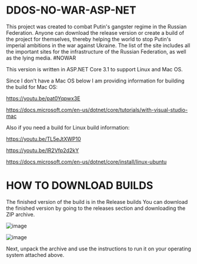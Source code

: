 # DDOS-NO-WAR-ASP-NET

This project was created to combat Putin's gangster regime in the Russian Federation. Anyone can download the release version or create a build of the project for themselves, thereby helping the world to stop Putin's imperial ambitions in the war against Ukraine. 
The list of the site includes all the important sites for the infrastructure of the Russian Federation, as well as the lying media. #NOWAR


This version is written in ASP.NET Core 3.1 to support Linux and Mac OS.

Since I don't have a Mac OS below I am providing information for building the build for Mac OS:

https://youtu.be/pat0Yqpwx3E

https://docs.microsoft.com/en-us/dotnet/core/tutorials/with-visual-studio-mac

Also if you need a build for Linux build information:

https://youtu.be/TL5eJtXWP10

https://youtu.be/lR2Vfp2d2kY

https://docs.microsoft.com/en-us/dotnet/core/install/linux-ubuntu

# HOW TO DOWNLOAD BUILDS 

The finished version of the build is in the Release builds
You can download the finished version by going to the releases section and downloading the ZIP archive. 

![image](https://user-images.githubusercontent.com/93394175/155883369-a18722ca-d164-40a0-b715-3673861b9574.png)

![image](https://user-images.githubusercontent.com/93394175/155883432-48c8bcff-ba5d-4723-9425-a40bf2fe5dfb.png)

Next, unpack the archive and use the instructions to run it on your operating system attached above.

